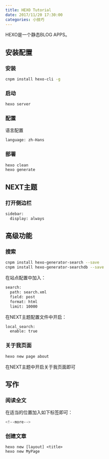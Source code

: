 ```yaml
---
title: HEXO Tutorial
date: 2017/11/20 17:30:00
categories: 小技巧
---
```

HEXO是一个静态BLOG APPS。

## 安装配置

### 安装

```bash
cnpm install hexo-cli -g
```

<!--more-->

### 启动
```bash
hexo server
```

### 配置
语言配置
```bash
language: zh-Hans
```

### 部署
```bash
hexo clean
hexo generate
```



## NEXT主题


### 打开侧边栏
```bash
sidebar:
  display: always
```


## 高级功能


### 搜索

```bash
cnpm install hexo-generator-search --save
cnpm install hexo-generator-searchdb --save
```
在站点配置中加入：
```bash
search:
  path: search.xml
  field: post
  format: html
  limit: 10000
```
在NEXT主题配置文件中开启：
```bash
local_search:
  enable: true
```

### 关于我页面
```bash
hexo new page about
```
在NEXT主题中开启关于我页面即可

## 写作

### 阅读全文
在适当的位置加入如下标签即可：
```bash
<!--more-->
```
### 创建文章
```base
hexo new [layout] <title>
hexo new MyPage
```

